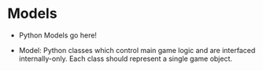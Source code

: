 # Models
- Python Models go here!

- Model: Python classes which control main game logic and are interfaced
internally-only. Each class should represent a single game object.
